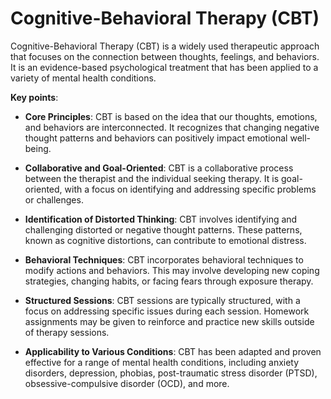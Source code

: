 # Cognitive-Behavioral Therapy (CBT)

Cognitive-Behavioral Therapy (CBT) is a widely used therapeutic approach that focuses on the connection between thoughts, feelings, and behaviors. It is an evidence-based psychological treatment that has been applied to a variety of mental health conditions.

**Key points**:

* **Core Principles**: CBT is based on the idea that our thoughts, emotions, and behaviors are interconnected. It recognizes that changing negative thought patterns and behaviors can positively impact emotional well-being.

* **Collaborative and Goal-Oriented**: CBT is a collaborative process between the therapist and the individual seeking therapy. It is goal-oriented, with a focus on identifying and addressing specific problems or challenges.

* **Identification of Distorted Thinking**: CBT involves identifying and challenging distorted or negative thought patterns. These patterns, known as cognitive distortions, can contribute to emotional distress.

* **Behavioral Techniques**: CBT incorporates behavioral techniques to modify actions and behaviors. This may involve developing new coping strategies, changing habits, or facing fears through exposure therapy.

* **Structured Sessions**: CBT sessions are typically structured, with a focus on addressing specific issues during each session. Homework assignments may be given to reinforce and practice new skills outside of therapy sessions.

* **Applicability to Various Conditions**: CBT has been adapted and proven effective for a range of mental health conditions, including anxiety disorders, depression, phobias, post-traumatic stress disorder (PTSD), obsessive-compulsive disorder (OCD), and more.

